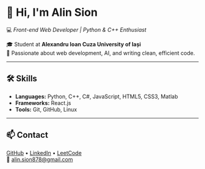 # 👋 Hi, I'm Alin Sion
💻 *Front-end Web Developer | Python & C++ Enthusiast*

🎓 Student at **Alexandru Ioan Cuza University of Iași**  
🚀 Passionate about web development, AI, and writing clean, efficient code.

---

## 🛠 Skills
- **Languages:** Python, C++, C#, JavaScript, HTML5, CSS3, Matlab  
- **Frameworks:** React.js  
- **Tools:** Git, GitHub, Linux

---

## 📫 Contact
[GitHub](https://github.com/SionAlin) • [LinkedIn](https://www.linkedin.com/in/alin-sion/) • [LeetCode](https://leetcode.com/u/alin_sion/)  
📧 alin.sion878@gmail.com
